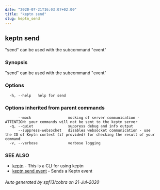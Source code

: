 ```yaml
---
date: "2020-07-21T16:03:07+02:00"
title: "keptn send"
slug: keptn_send
---
```

## keptn send

"send" can be used with the subcommand "event"

### Synopsis

"send" can be used with the subcommand "event"

### Options

```
  -h, --help   help for send
```

### Options inherited from parent commands

```
      --mock                 mocking of server communication - ATTENTION: your commands will not be sent to the keptn server
  -q, --quiet                suppress debug and info output
      --suppress-websocket   disables websocket communication - use the ID of Keptn context (if provided) for checking the result of your command
  -v, --verbose              verbose logging
```

### SEE ALSO

* [keptn](../keptn/)	 - This is a CLI for using keptn
* [keptn send event](../keptn_send_event/)	 - Sends a Keptn event

###### Auto generated by spf13/cobra on 21-Jul-2020
